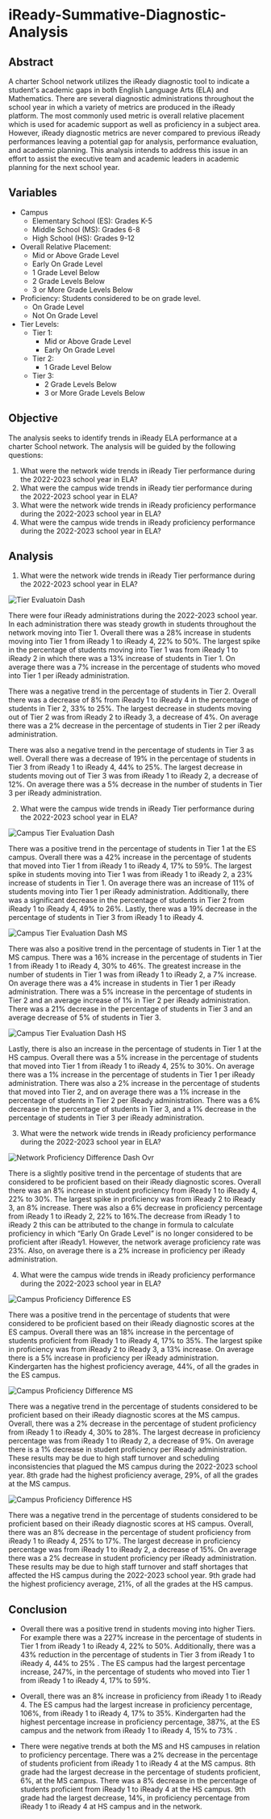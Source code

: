 # iReady-Summative-Diagnostic-Analysis

## Abstract 

A charter School network utilizes the iReady diagnostic tool to indicate a student's academic gaps in both English Language Arts (ELA) and Mathematics. There are several diagnostic administrations throughout the school year in which a variety of metrics are produced in the iReady platform. The most commonly used metric is overall relative placement which is used for academic support as well as proficiency in a subject area. However, iReady diagnostic metrics are never compared to previous iReady performances leaving a potential gap for analysis, performance evaluation, and academic planning. This analysis intends to address this issue in an effort to assist the executive team and academic leaders in academic planning for the next school year. 

## Variables

- Campus
  - Elementary School (ES): Grades K-5
  - Middle School (MS): Grades 6-8
  - High School (HS): Grades 9-12
- Overall Relative Placement:
  - Mid or Above Grade Level
  - Early On Grade Level
  - 1 Grade Level Below 
  - 2 Grade Levels Below
  - 3 or More Grade Levels Below
- Proficiency: Students considered to be on grade level. 
  - On Grade Level
  - Not On Grade Level
- Tier Levels:
  - Tier 1:
    - Mid or Above Grade Level
    - Early On Grade Level
  - Tier 2:
    - 1 Grade Level Below
  - Tier 3: 
    - 2 Grade Levels Below
    - 3 or More Grade Levels Below


## Objective

The analysis seeks to identify trends in iReady ELA performance at a charter School network. The analysis will be guided by the following questions:

1. What were the network wide trends in iReady Tier performance during the 2022-2023 school year in ELA?
2. What were the campus wide trends in iReady tier performance during the 2022-2023 school year in ELA?
3. What were the network wide trends in iReady proficiency performance during the 2022-2023 school year in ELA?
4. What were the campus wide trends in iReady proficiency  performance during the 2022-2023 school year in ELA?

## Analysis 

1. What were the network wide trends in iReady Tier performance during the 2022-2023 school year in ELA?

![Tier Evaluatoin Dash](https://github.com/Scipio94/iReady-Summative-Diagnostic-Analysis/assets/112409778/023267b8-15fa-4aba-9446-6ef974309be8)

There were four iReady administrations during the 2022-2023 school year. In each administration there was steady growth in students throughout the network moving into Tier 1. Overall there was a 28% increase in students moving into Tier 1 from iReady 1 to iReady 4, 22% to 50%. The largest spike in the percentage of students moving into Tier 1 was from iReady 1 to iReady 2 in which there was a 13% increase of students in Tier 1. On average there was a 7% increase in the percentage of students who moved into Tier 1 per iReady administration. 

There was a negative trend in the percentage of students in Tier 2. Overall there was a decrease of 8% from iReady 1 to iReady 4 in the percentage of students in Tier 2, 33% to 25%. The largest decrease in students moving out of Tier 2 was from iReady 2 to iReady 3, a decrease of 4%. On average there was a 2% decrease in the percentage of students in Tier 2 per iReady administration. 

There was also a negative trend in the percentage of students in Tier 3 as well. Overall there was a decrease of 19% in the percentage of students in Tier 3 from iReady 1 to iReady 4, 44% to 25%. The largest decrease in students moving out of Tier 3 was from iReady 1 to iReady 2, a decrease of 12%. On average there was a 5% decrease in the number of students in Tier 3 per iReady administration.


2. What were the campus wide trends in iReady Tier performance during the 2022-2023 school year in ELA?

![Campus Tier Evaluation Dash](https://github.com/Scipio94/iReady-Summative-Diagnostic-Analysis/assets/112409778/e7bcc0b4-9210-4d3d-ba73-115f7f80e003)

There was a positive trend in the percentage of students in Tier 1 at the ES campus. Overall there was a 42% increase in the percentage of students that moved into Tier 1 from iReady 1 to iReady 4, 17% to 59%. The largest spike in students moving into Tier 1 was from iReady 1 to iReady 2, a 23% increase of students in Tier 1. On average there was an increase of 11% of students moving into Tier 1 per iReady administration. Additionally, there was a significant decrease in the percentage of students in Tier 2 from iReady 1 to iReady 4, 49% to 26%. Lastly, there was a 19% decrease in the percentage of students in Tier 3 from iReady 1 to iReady 4. 

![Campus Tier Evaluation Dash MS](https://github.com/Scipio94/iReady-Summative-Diagnostic-Analysis/assets/112409778/e0cc41fd-2f83-4e3b-8e9f-08832a970e0d)

There was also a positive trend in the percentage of students in Tier 1 at the MS campus. There was a 16% increase in the percentage of students in Tier 1 from iReady 1 to iReady 4, 30% to 46%. The greatest increase in the number of students in Tier 1 was from iReady 1 to iReady 2, a 7% increase. On average there was a 4% increase in students in Tier 1 per iReady administration. There was a 5% increase in the percentage of students in Tier 2 and an average increase of 1% in Tier 2 per iReady administration. There was a 21% decrease in the percentage of students in Tier 3 and an average decrease of 5% of students in Tier 3.

![Campus Tier Evaluation Dash HS](https://github.com/Scipio94/iReady-Summative-Diagnostic-Analysis/assets/112409778/150fe18c-c666-4dfd-9e8b-3e3ac7bfecf4)

Lastly, there is also an increase in the percentage of students in Tier 1 at the HS campus. Overall there was a 5% increase in the percentage of students that moved into Tier 1 from iReady 1 to iReady 4, 25% to 30%. On average there was a 1% increase in the percentage of students in Tier 1 per iReady administration. There was also a 2% increase in the percentage of students that moved into Tier 2, and on average there was a 1% increase in the percentage of students in Tier 2 per iReady administration. There was a  6% decrease in the percentage of students in Tier 3, and a 1% decrease in the percentage of students in Tier 3 per iReady administration. 

3. What were the network wide trends in iReady proficiency performance during the 2022-2023 school year in ELA?

![Network Proficiency Difference Dash Ovr](https://github.com/Scipio94/iReady-Summative-Diagnostic-Analysis/assets/112409778/10a33d78-49eb-4981-9863-ab3a504c9760)

There is a slightly positive trend in the percentage of students that are considered to be proficient based on their iReady diagnostic scores. Overall there was an 8% increase in student proficiency from iReady 1 to iReady 4, 22% to 30%. The largest spike in proficiency was from iReady 2 to iReady 3, an 8% increase. There was also a 6% decrease in proficiency percentage from iReady 1 to iReady 2, 22% to 16%.The decrease from iReady 1 to iReady 2 this can be attributed to the change in formula to calculate proficiency in which “Early On Grade Level” is no longer considered to be proficient after iReady1. However, the network average proficiency rate was 23%. Also, on average there is a 2% increase in proficiency per iReady administration.

4. What were the campus wide trends in iReady proficiency  performance during the 2022-2023 school year in ELA?

![Campus Proficiency Difference ES](https://github.com/Scipio94/iReady-Summative-Diagnostic-Analysis/assets/112409778/1a0a20c3-c65b-4766-b9b1-5aa8f3a14571)

There was a positive trend in the percentage of students that were considered to be proficient based on their iReady diagnostic scores at the ES campus. Overall there was an 18% increase in the percentage of students proficient from iReady 1 to iReady 4, 17% to 35%. The largest spike in proficiency was from iReady 2 to iReady 3, a 13% increase. On average there is a 5% increase in proficiency per iReady administration. Kindergarten has the highest proficiency average, 44%, of all the grades in the ES campus.

![Campus Proficiency Difference MS](https://github.com/Scipio94/iReady-Summative-Diagnostic-Analysis/assets/112409778/772225e9-a3cf-4187-8bf9-b0f07f056e72)

There was a negative trend in the percentage of students considered to be proficient based on their iReady diagnostic scores at the MS campus. Overall, there was a 2% decrease in the percentage of student proficiency from iReady 1 to iReady 4, 30% to 28%. The largest decrease in proficiency percentage was from iReady 1 to iReady 2, a decrease of 9%. On average there is a 1% decrease in student proficiency per iReady administration. These results may be due to high staff turnover and scheduling inconsistencies that plagued the MS campus during the 2022-2023 school year. 8th grade had the highest proficiency average, 29%, of all the grades at the MS campus.

![Campus Proficiency Difference HS](https://github.com/Scipio94/iReady-Summative-Diagnostic-Analysis/assets/112409778/5e260b9a-66c1-420d-89b4-dd10465ed18f)

There was a negative trend in the percentage of students considered to be proficient based on their iReady diagnostic scores at HS campus. Overall, there was an 8% decrease in the percentage of student proficiency from iReady 1 to iReady 4, 25% to 17%. The largest decrease in proficiency percentage was from iReady 1 to iReady 2, a decrease of 15%. On average there was a 2% decrease in student proficiency per iReady administration. These results may be due to high staff turnover and staff shortages that affected the HS campus during the 2022-2023 school year. 9th grade had the highest proficiency average, 21%, of all the grades at the HS campus.

## Conclusion

- Overall there was a positive trend in students moving into higher Tiers. For example there was a 227% increase in the percentage of students in Tier 1 from iReady 1 to iReady 4, 22% to 50%. Additionally, there was a 43% reduction in the percentage of students in Tier 3 from iReady 1 to iReady 4, 44% to 25% . The ES campus had the largest percentage increase, 247%, in the percentage of students who moved into Tier 1 from iReady 1 to iReady 4, 17% to 59%.

- Overall, there was  an 8% increase in proficiency from iReady 1 to iReady 4. The ES campus had the largest increase in proficiency percentage, 106%, from iReady 1 to iReady 4, 17% to 35%. Kindergarten had the highest percentage increase in proficiency percentage, 387%, at the ES campus and the network from iReady 1 to iReady 4, 15% to 73% .

- There were negative trends at both the MS and HS campuses in relation to proficiency percentage. There was a 2% decrease in the percentage of students proficient from iReady 1 to iReady 4 at the MS campus. 8th grade had the largest decrease in the percentage of students proficient, 6%, at the MS campus. There was a 8% decrease in the percentage of students proficient from iReady 1 to iReady 4 at the HS campus. 9th grade had the largest decrease, 14%, in proficiency percentage from iReady 1 to iReady 4 at HS campus and in the network.



